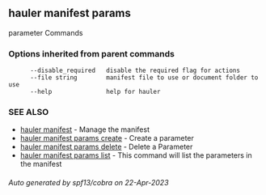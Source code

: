 ## hauler manifest params

parameter Commands

### Options inherited from parent commands

```
      --disable_required   disable the required flag for actions
      --file string        manifest file to use or document folder to use
      --help               help for hauler
```

### SEE ALSO

* [hauler manifest](hauler_manifest.md)	 - Manage the manifest
* [hauler manifest params create](hauler_manifest_params_create.md)	 - Create a parameter
* [hauler manifest params delete](hauler_manifest_params_delete.md)	 - Delete a Parameter
* [hauler manifest params list](hauler_manifest_params_list.md)	 - This command will list the parameters in the manifest

###### Auto generated by spf13/cobra on 22-Apr-2023
